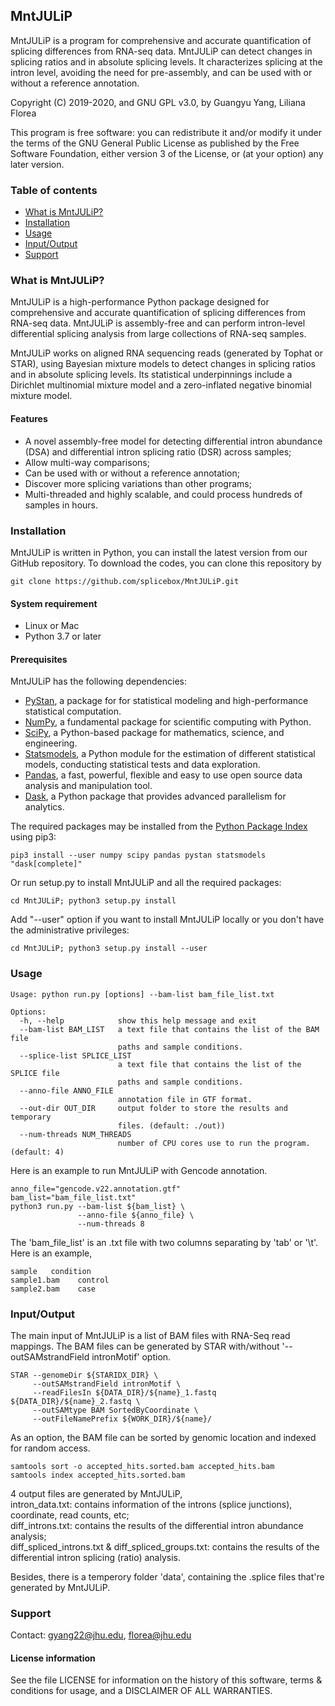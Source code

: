 ## MntJULiP ##

MntJULiP is a program for comprehensive and accurate quantification of splicing differences from RNA-seq data. MntJULiP can detect changes in splicing ratios and in absolute splicing levels. It characterizes splicing at the intron level, avoiding the need for pre-assembly, and can be used with or without a reference annotation.

Copyright (C) 2019-2020, and GNU GPL v3.0, by Guangyu Yang, Liliana Florea

This program is free software: you can redistribute it and/or modify it under the terms of the GNU General Public License as published by the Free Software Foundation, either version 3 of the License, or (at your option) any later version.  

### <a name="table-of-contents"></a> Table of contents
- [What is MntJULiP?](#what-is-mntjulip)
- [Installation](#installation)
- [Usage](#usage)
- [Input/Output](#inputoutput)
- [Support](#support)

### <a name="what-is-mntjulip"></a> What is MntJULiP?
MntJULiP is a high-performance Python package designed for comprehensive and accurate quantification of splicing differences from RNA-seq data. MntJULiP is assembly-free and can perform intron-level differential splicing analysis from large collections of RNA-seq samples.

MntJULiP works on aligned RNA sequencing reads (generated by Tophat or STAR), using Bayesian mixture models to detect changes in splicing ratios and in absolute splicing levels. Its statistical underpinnings include a Dirichlet multinomial mixture model and a zero-inflated negative binomial mixture model.

#### Features  
- A novel assembly-free model for detecting differential intron abundance (DSA) and differential intron splicing ratio (DSR) across samples;
- Allow multi-way comparisons;  
- Can be used with or without a reference annotation;  
- Discover more splicing variations than other programs;
- Multi-threaded and highly scalable, and could process hundreds of samples in hours.

### <a name="installation"></a> Installation
MntJULiP is written in Python, you can install the latest version from our GitHub repository. To download the codes, you can clone this repository by

```
git clone https://github.com/splicebox/MntJULiP.git
```

#### System requirement
* Linux or Mac  
* Python 3.7 or later

#### Prerequisites
MntJULiP has the following dependencies:
* [PyStan](https://pystan.readthedocs.io/), a package for for statistical modeling and high-performance statistical computation.  
* [NumPy](https://numpy.org/), a fundamental package for scientific computing with Python.    
* [SciPy](https://www.scipy.org/), a Python-based package for mathematics, science, and engineering.  
* [Statsmodels](https://www.statsmodels.org/), a Python module for the estimation of different statistical models, conducting statistical tests and data exploration.  
* [Pandas](https://pandas.pydata.org/), a fast, powerful, flexible and easy to use open source data analysis and manipulation tool.  
* [Dask](https://dask.org/), a Python package that provides advanced parallelism for analytics.  

The required packages may be installed from the [Python Package Index](https://pypi.org/) using pip3:
```
pip3 install --user numpy scipy pandas pystan statsmodels "dask[complete]"
```

Or run setup.py to install MntJULiP and all the required packages:
```
cd MntJULiP; python3 setup.py install
```
Add "--user" option if you want to install MntJULiP locally or you don't have the administrative privileges:
```
cd MntJULiP; python3 setup.py install --user
```

### <a name="usage"></a> Usage
```
Usage: python run.py [options] --bam-list bam_file_list.txt

Options:
  -h, --help            show this help message and exit
  --bam-list BAM_LIST   a text file that contains the list of the BAM file
                        paths and sample conditions.
  --splice-list SPLICE_LIST
                        a text file that contains the list of the SPLICE file
                        paths and sample conditions.
  --anno-file ANNO_FILE
                        annotation file in GTF format.
  --out-dir OUT_DIR     output folder to store the results and temporary
                        files. (default: ./out))
  --num-threads NUM_THREADS
                        number of CPU cores use to run the program. (default: 4)
```

Here is an example to run MntJULiP with Gencode annotation.
```
anno_file="gencode.v22.annotation.gtf"
bam_list="bam_file_list.txt"
python3 run.py --bam-list ${bam_list} \
               --anno-file ${anno_file} \
               --num-threads 8           
```

The 'bam_file_list' is an .txt file with two columns separating by 'tab' or '\t'. Here is an example,
```
sample   condition
sample1.bam    control
sample2.bam    case
```

### <a name="inputoutput"></a> Input/Output
The main input of MntJULiP is a list of BAM files with RNA-Seq read mappings. The BAM files can be generated by STAR with/without '--outSAMstrandField intronMotif' option.
```
STAR --genomeDir ${STARIDX_DIR} \
     --outSAMstrandField intronMotif \
     --readFilesIn ${DATA_DIR}/${name}_1.fastq ${DATA_DIR}/${name}_2.fastq \
     --outSAMtype BAM SortedByCoordinate \
     --outFileNamePrefix ${WORK_DIR}/${name}/
```

As an option, the BAM file can be sorted by genomic location and indexed for random access.  
```
samtools sort -o accepted_hits.sorted.bam accepted_hits.bam
samtools index accepted_hits.sorted.bam
```

4 output files are generated by MntJULiP,   
intron_data.txt: contains information of the introns (splice junctions), coordinate, read counts, etc;  
diff_introns.txt: contains the results of the differential intron abundance analysis;  
diff_spliced_introns.txt & diff_spliced_groups.txt: contains the results of the differential intron splicing (ratio) analysis.  

Besides, there is a temperory folder 'data', containing the .splice files that're generated by MntJULiP.

### <a name="support"></a> Support
Contact: gyang22@jhu.edu, florea@jhu.edu  

#### License information
See the file LICENSE for information on the history of this software, terms
& conditions for usage, and a DISCLAIMER OF ALL WARRANTIES.
